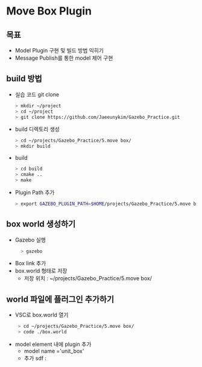 # Move Box Plugin

## 목표 
- Model Plugin 구현 및 빌드 방법 익히기
- Message Publish를 통한 model 제어 구현

## build 방법 
- 실습 코드 git clone
  ```bash
  > mkdir ~/project
  > cd ~/project
  > git clone https://github.com/Jaeeunykim/Gazebo_Practice.git
  ```

- build 디렉토리 생성
  ```bash
  > cd ~/projects/Gazebo_Practice/5.move box/
  > mkdir build
  ```
- build 

  ```bash
  > cd build
  > cmake ..
  > make
  ```
- Plugin Path 추가 
  ```bash
  > export GAZEBO_PLUGIN_PATH=$HOME/projects/Gazebo_Practice/5.move box/build:$GAZEBO_PLUGIN_PATH
  ```
## box world 생성하기 

- Gazebo 실행
  ```bash
    > gazebo 
  ```
- Box link 추가 
- box.world 형태로 저장 
  - 저장 위치 : ~/projects/Gazebo_Practice/5.move box/

## world 파일에 플러그인 추가하기 

- VSC로 box.world 열기 
  ```bash
   > cd ~/projects/Gazebo_Practice/5.move box/
   > code ./box.world
  ```
- model element 내에 plugin 추가
  - model name ='unit_box'
  - 추가 sdf :<plugin name="move_box" filename="libmove_box.so"/>

